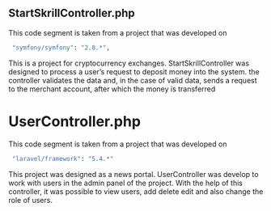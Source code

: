 ## StartSkrillController.php

This code segment is taken from a project that was developed on

```bash
 "symfony/symfony": "2.8.*",
```

This is a project for cryptocurrency exchanges.
StartSkrillController was designed to process a user’s request to deposit money into the system.
the controller validates the data and, in the case of valid data, sends a request to the merchant account, after which the money is transferred

# UserController.php

This code segment is taken from a project that was developed on

```bash
 "laravel/framework": "5.4.*"
```
This project was designed as a news portal.
UserController was develop to work with users in the admin panel of the project.
With the help of this controller, it was possible to view users, add delete edit and also change the role of users.

